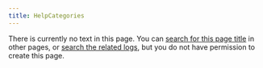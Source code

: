 ```yaml
---
title: HelpCategories
---
```

There is currently no text in this page.
You can [search for this page title](Special:Search//www.mediawiki.org/wiki/Special:MyLanguage/Help:Categories "Special:Search//www.mediawiki.org/wiki/Special:MyLanguage/Help:Categories") in other pages, or [search the related logs](https://www.chessprogramming.org/index.php?title=Special:Log&page=/www.mediawiki.org/wiki/Special:MyLanguage/Help:Categories), but you do not have permission to create this page.

